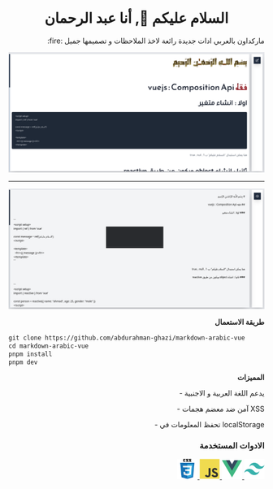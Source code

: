 <h1 align="center">السلام عليكم  👋, أنا عبد الرحمان </h1>

 <p align="right">:fire: ماركداون بالعربي ادات جديدة رائعة لاخذ الملاحظات و تصميمها جميل </p>

![اقراني](screenshot/view.png)

---

![اقراني](screenshot/edit.png)


 <p align="right"> <strong> طريقة الاستعمال </strong> </p>

```
git clone https://github.com/abdurahman-ghazi/markdown-arabic-vue
cd markdown-arabic-vue
pnpm install
pnpm dev
```

 <p align="right"> <strong> المميزات </strong> </p>

<p align="right"> - يدعم اللغة العربية و الاجنبية </p>
<p align="right"> - آمن ضد معضم هجمات XSS </p>
<p align="right"> - تحفظ المعلومات في localStorage </p>


<h3 align="right">الادوات المستخدمة</h3>
<p align="right"> <a href="https://www.w3schools.com/css/" target="_blank" rel="noreferrer"> <img src="https://raw.githubusercontent.com/devicons/devicon/master/icons/css3/css3-original-wordmark.svg" alt="css3" width="40" height="40"/> </a> <a href="https://developer.mozilla.org/en-US/docs/Web/JavaScript" target="_blank" rel="noreferrer"> <img src="https://raw.githubusercontent.com/devicons/devicon/master/icons/javascript/javascript-original.svg" alt="javascript" width="40" height="40"/> </a> <a href="https://vuejs.org/" target="_blank" rel="noreferrer"> <img src="https://raw.githubusercontent.com/devicons/devicon/master/icons/vuejs/vuejs-original.svg" alt="vuejs" width="40" height="40"/> </a> <a href="https://tailwindcss.com/" target="_blank" rel="noreferrer"> <img src="https://raw.githubusercontent.com/devicons/devicon/master/icons/tailwindcss/tailwindcss-plain.svg" alt="tailwindcss" width="40" height="40"/> </a> </p>





